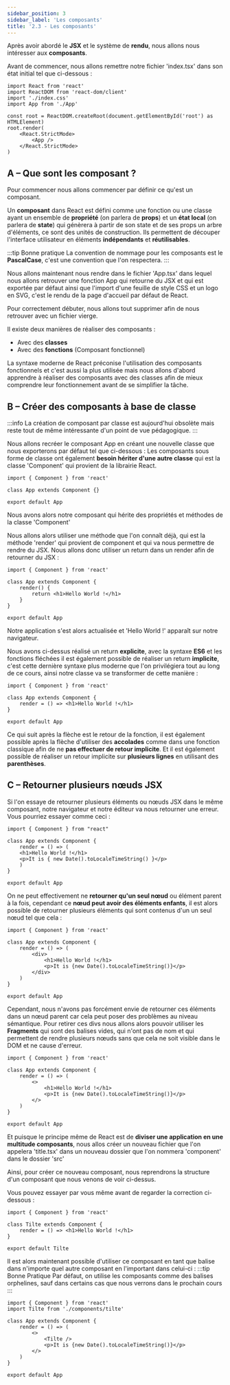 ```yaml
---
sidebar_position: 3
sidebar_label: 'Les composants'
title: '2.3 - Les composants'
---
```


Après avoir abordé le **JSX** et le système de **rendu**, nous allons nous intéresser aux **composants**.

Avant de commencer, nous allons remettre notre fichier 'index.tsx' dans son état initial tel que ci-dessous :

```tsx title=App.tsx
import React from 'react'
import ReactDOM from 'react-dom/client'
import './index.css'
import App from './App'

const root = ReactDOM.createRoot(document.getElementById('root') as HTMLElement)
root.render(
	<React.StrictMode>
		<App />
	</React.StrictMode>
)
```

## A – Que sont les composant ?

Pour commencer nous allons commencer par définir ce qu'est un composant.

Un **composant** dans React est défini comme une fonction ou une classe ayant un ensemble de **propriété** (on parlera de **props**) et un **état local** (on parlera de **state**) qui génèrera à partir de son state et de ses props un arbre d'éléments, ce sont des unités de construction. Ils permettent de découper l'interface utilisateur en éléments **indépendants** et **réutilisables**.

:::tip Bonne pratique
La convention de nommage pour les composants est le **PascalCase**, c'est une convention que l'on respectera.
:::

Nous allons maintenant nous rendre dans le fichier 'App.tsx' dans lequel nous allons retrouver une fonction App qui retourne du JSX et qui est exportée par défaut ainsi que l'import d'une feuille de style CSS et un logo en SVG, c'est le rendu de la page d'accueil par défaut de React.

Pour correctement débuter, nous allons tout supprimer afin de nous retrouver avec un fichier vierge.

Il existe deux manières de réaliser des composants :

- Avec des **classes**
- Avec des **fonctions** (Composant fonctionnel)

La syntaxe moderne de React préconise l'utilisation des composants fonctionnels et c'est aussi la plus utilisée mais nous allons d'abord apprendre à réaliser des composants avec des classes afin de mieux comprendre leur fonctionnement avant de se simplifier la tâche.

## B – Créer des composants à base de classe

:::info
La création de composant par classe est aujourd'hui obsolète mais reste tout de même intéressante d'un point de vue pédagogique.
:::

Nous allons recréer le composant App en créant une nouvelle classe que nous exporterons par défaut tel que ci-dessous :
Les composants sous forme de classe ont également **besoin hériter d'une autre classe** qui est la classe 'Component' qui provient de la librairie React.

```tsx title=App.tsx
import { Component } from 'react'

class App extends Component {}

export default App
```

Nous avons alors notre composant qui hérite des propriétés et méthodes de la classe 'Component'

Nous allons alors utiliser une méthode que l'on connaît déjà, qui est la méthode 'render' qui provient de component et qui va nous permettre de rendre du JSX.
Nous allons donc utiliser un return dans un render afin de retourner du JSX :

```tsx title=App.tsx
import { Component } from 'react'

class App extends Component {
	render() {
		return <h1>Hello World !</h1>
	}
}

export default App
```

Notre application s'est alors actualisée et 'Hello World !' apparaît sur notre navigateur.

Nous avons ci-dessus réalisé un return **explicite**, avec la syntaxe **ES6** et les fonctions fléchées il est également possible de réaliser un return **implicite**, c'est cette dernière syntaxe plus moderne que l'on privilégiera tout au long de ce cours, ainsi notre classe va se transformer de cette manière :

```tsx title=App.tsx
import { Component } from 'react'

class App extends Component {
	render = () => <h1>Hello World !</h1>
}

export default App
```

Ce qui suit après la flèche est le retour de la fonction, il est également possible après la flèche d'utiliser des **accolades** comme dans une fonction classique afin de ne **pas effectuer de retour implicite**. Et il est également possible de réaliser un retour implicite sur **plusieurs lignes** en utilisant des **parenthèses**.

## C – Retourner plusieurs nœuds JSX

Si l'on essaye de retourner plusieurs éléments ou nœuds JSX dans le même composant, notre navigateur et notre éditeur va nous retourner une erreur. Vous pourriez essayer comme ceci :

```tsx title=App.tsx
import { Component } from "react"

class App extends Component {
	render = () => (
	<h1>Hello World !</h1>
	<p>It is { new Date().toLocaleTimeString() }</p>
	)
}

export default App
```

On ne peut effectivement ne **retourner qu'un seul nœud** ou élément parent à la fois, cependant ce **nœud peut avoir des éléments enfants**, il est alors possible de retourner plusieurs éléments qui sont contenus d'un un seul nœud tel que cela :

```tsx title=App.tsx
import { Component } from 'react'

class App extends Component {
	render = () => (
		<div>
			<h1>Hello World !</h1>
			<p>It is {new Date().toLocaleTimeString()}</p>
		</div>
	)
}

export default App
```

Cependant, nous n'avons pas forcément envie de retourner ces éléments dans un nœud parent car cela peut poser des problèmes au niveau sémantique.
Pour retirer ces divs nous allons alors pouvoir utiliser les **Fragments** qui sont des balises vides, qui n'ont pas de nom et qui permettent de rendre plusieurs nœuds sans que cela ne soit visible dans le DOM et ne cause d'erreur.

```tsx title=App.tsx
import { Component } from 'react'

class App extends Component {
	render = () => (
		<>
			<h1>Hello World !</h1>
			<p>It is {new Date().toLocaleTimeString()}</p>
		</>
	)
}

export default App
```

Et puisque le principe même de React est de **diviser une application en une multitude composants**, nous allos créer un nouveau fichier que l'on appelera 'title.tsx' dans un nouveau dossier que l'on nommera 'component' dans le dossier 'src'

Ainsi, pour créer ce nouveau composant, nous reprendrons la structure d'un composant que nous venons de voir ci-dessus.

Vous pouvez essayer par vous même avant de regarder la correction ci-dessous :

```tsx title=components/title.tsx
import { Component } from 'react'

class Tilte extends Component {
	render = () => <h1>Hello World !</h1>
}

export default Tilte
```

Il est alors maintenant possible d'utiliser ce composant en tant que balise dans n'importe quel autre composant en l'important dans celui-ci :
:::tip Bonne Pratique
Par défaut, on utilise les composants comme des balises orphelines, sauf dans certains cas que nous verrons dans le prochain cours
:::

```tsx title=components/title.tsx
import { Component } from 'react'
import Tilte from './components/tilte'

class App extends Component {
	render = () => (
		<>
			<Tilte />
			<p>It is {new Date().toLocaleTimeString()}</p>
		</>
	)
}

export default App
```
